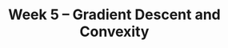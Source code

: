 ---
title: "Week 5 – Gradient Descent and Convexity"
weekNumber: 5
days:
  - date: '2024-04-29'
    events:
      - name: DISC 4
        type: disc
        title: Groupwork 4
  - date: '2024-04-30'
    events:
      - name: LEC 9
        type: lecture
        title: Gradient Descent and Convexity
        # url: resources/lectures/lec03/lec03.html
        # filled: resources/lectures/lec03/lec03-filled.html
        # podcast: https://podcast.ucsd.edu/watch/wi24/dsc80_a00/3
  - date: '2024-05-02'
    events:
      - name: LEC 10
        type: lecture
        title: Gradient Descent in Multiple Dimensions
        # url: resources/lectures/lec03/lec03.html
        # filled: resources/lectures/lec03/lec03-filled.html
        # podcast: https://podcast.ucsd.edu/watch/wi24/dsc80_a00/3
---